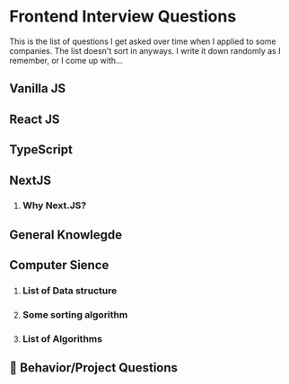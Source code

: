 # Frontend Interview Questions

This is the list of questions I get asked over time when I applied to some companies. The list doesn't sort in anyways. I write it down randomly as I remember, or I come up with...
## Vanilla JS

## React JS

## TypeScript

## NextJS
1. ### Why Next.JS?

## General Knowlegde

## Computer Sience
1. ### List of Data structure
2. ### Some sorting algorithm
3. ### List of Algorithms

## 🤫 Behavior/Project Questions
